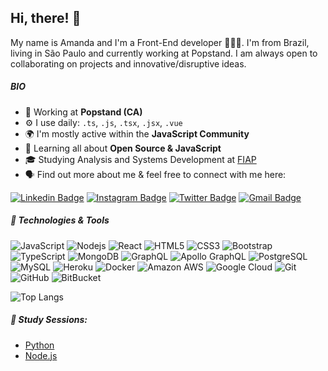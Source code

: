 ## Hi, there! 👋

My name is Amanda and I'm a Front-End developer 👩🏻‍💻. I'm from Brazil, living in São Paulo and currently working at Popstand. I am always open to collaborating on projects and innovative/disruptive ideas. 


##### BIO

- 🏢 Working at **Popstand (CA)**
- ⚙️ I use daily: `.ts`, `.js`, `.tsx`, `.jsx`, `.vue`
- 🌍 I'm mostly active within the **JavaScript Community**
- 🌱 Learning all about **Open Source & JavaScript**
- 🎓 Studying Analysis and Systems Development at [FIAP](https://www.fiap.com.br/online/graduacao/tecnologo/analise-e-desenvolvimento-de-sistemas/)
- 🗣️ Find out more about me & feel free to connect with me here:

[![Linkedin Badge](https://img.shields.io/badge/-Amanda-blue?style=flat-square&logo=Linkedin&logoColor=white&link=https://www.linkedin.com/in/amandaogama/)](https://www.linkedin.com/in/amandaogama/)
[![Instagram Badge](https://img.shields.io/badge/-amandag.dev-purple?style=flat-square&logo=instagram&logoColor=white&link=https://instagram.com/amandag.dev/)](https://www.instagram.com/amandag.dev/?hl=pt-br)
[![Twitter Badge](https://img.shields.io/badge/-aoligama-blue?style=flat-square&logo=twitter&logoColor=white&link=https://twitter.com/aoligama)](https://twitter.com/aoligama)
[![Gmail Badge](https://img.shields.io/badge/-amgama17@gmail.com-c14438?style=flat-square&logo=Gmail&logoColor=white&link=mailto:amgama17@gmail.com)](mailto:amgama17@gmail.com)

##### 🔧 Technologies & Tools

![JavaScript](https://img.shields.io/badge/-JavaScript-black?style=flat-square&logo=javascript)
![Nodejs](https://img.shields.io/badge/-Nodejs-black?style=flat-square&logo=Node.js)
![React](https://img.shields.io/badge/-React-black?style=flat-square&logo=react)
![HTML5](https://img.shields.io/badge/-HTML5-E34F26?style=flat-square&logo=html5&logoColor=white)
![CSS3](https://img.shields.io/badge/-CSS3-1572B6?style=flat-square&logo=css3)
![Bootstrap](https://img.shields.io/badge/-Bootstrap-563D7C?style=flat-square&logo=bootstrap)
![TypeScript](https://img.shields.io/badge/-TypeScript-007ACC?style=flat-square&logo=typescript)
![MongoDB](https://img.shields.io/badge/-MongoDB-black?style=flat-square&logo=mongodb)
![GraphQL](https://img.shields.io/badge/-GraphQL-E10098?style=flat-square&logo=graphql)
![Apollo GraphQL](https://img.shields.io/badge/-Apollo%20GraphQL-311C87?style=flat-square&logo=apollo-graphql)
![PostgreSQL](https://img.shields.io/badge/-PostgreSQL-336791?style=flat-square&logo=postgresql)
![MySQL](https://img.shields.io/badge/-MySQL-black?style=flat-square&logo=mysql)
![Heroku](https://img.shields.io/badge/-Heroku-430098?style=flat-square&logo=heroku)
![Docker](https://img.shields.io/badge/-Docker-black?style=flat-square&logo=docker)
![Amazon AWS](https://img.shields.io/badge/Amazon%20AWS-232F3E?style=flat-square&logo=amazon-aws)
![Google Cloud](https://img.shields.io/badge/Google%20Cloud-black?style=flat-square&logo=google-cloud)
![Git](https://img.shields.io/badge/-Git-black?style=flat-square&logo=git)
![GitHub](https://img.shields.io/badge/-GitHub-181717?style=flat-square&logo=github)
![BitBucket](https://img.shields.io/badge/-BitBucket-darkblue?style=flat-square&logo=bitbucket)

![Top Langs](https://github-readme-stats.vercel.app/api/top-langs/?username=aoligama&hide=TeX&layout=compact)

##### 📔 Study Sessions:
- [Python](https://github.com/aoligama/python-studies)
- [Node.js](https://github.com/aoligama/nodejs-studies)
